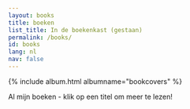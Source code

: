 ```yaml
---
layout: books
title: boeken
list_title: In de boekenkast (gestaan)
permalink: /books/
id: books
lang: nl
nav: false
---
```


<!-- simply so (by Jimmy_Xiao) -->
{% include album.html albumname="bookcovers" %}

Al mijn boeken - klik op een titel om meer te lezen!
